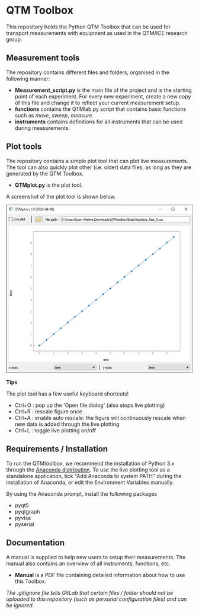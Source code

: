# QTM Toolbox
This repository holds the Python QTM Toolbox that can be used for transport measurements with equipment as used in the QTM/ICE research group. 

## Measurement tools
The repository contains different files and folders, organised in the following manner:
* **Measurement_script.py** is the main file of the project and is the starting point of each experiment. For every new experiment, create a new copy of this file and change it to reflect your current measurement setup.
* **functions** contains the QTMlab.py script that contains basic functions such as _move_, _sweep_, _measure_. 
* **instruments** contains definitions for all instruments that can be used during measurements. 

## Plot tools
The repository contains a simple plot tool that can plot live measurements. The tool can also quickly plot other (i.e. older) data files, as long as they are generated by the QTM Toolbox.
* **QTMplot.py** is the plot tool.

A screenshot of the plot tool is shown below. 

![QTMplot.py](images/QTMplot_screenshot.PNG)

**Tips** 

The plot tool has a few useful keyboard shortcuts!
* Ctrl+O : pop up the 'Open file dialog' (also stops live plotting)
* Ctrl+R : rescale figure once
* Ctrl+A : enable auto rescale: the figure will continuously rescale when new data is added through the live plotting
* Ctrl+L : toggle live plotting on/off

## Requirements / Installation
To run the QTMtoolbox, we recommend the installation of Python 3.x through the [Anaconda distribution](https://www.anaconda.com/distribution/). To use the live plotting tool as a standalone application, tick "Add Anaconda to system PATH" during the installation of Anaconda, or edit the Environment Variables manually.

By using the Anaconda prompt, install the following packages
* pyqt5
* pyqtgraph
* pyvisa
* pyserial

## Documentation
A manual is supplied to help new users to setup their measurements. The manual also contains an overview of all instruments, functions, etc.
* **Manual** is a PDF file containing detailed information about how to use this Toolbox.


_The .gitignore file tells GitLab that certain files / folder should not be uploaded to this repository (such as personal configuration files) and can be ignored._
